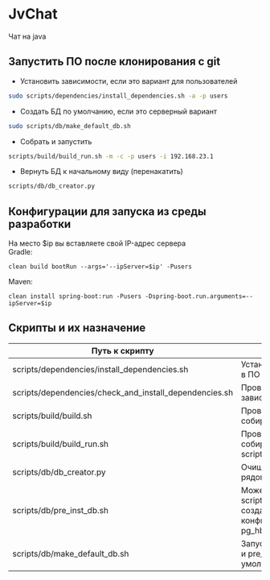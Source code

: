 # JvChat
Чат на java
## Запустить ПО после клонирования с git
- Установить зависимости, если это вариант для пользователей
``` bash
sudo scripts/dependencies/install_dependencies.sh -a -p users
```
- Создать БД по умолчанию, если это серверный вариант
``` bash
sudo scripts/db/make_default_db.sh
```
- Собрать и запустить
``` bash
scripts/build/build_run.sh -m -c -p users -i 192.168.23.1
```
- Вернуть БД к начальному виду (перенакатить)
``` bash
scripts/db/db_creator.py
```
## Конфигурации для запуска из среды разработки
На место $ip вы вставляете свой IP-адрес сервера  
Gradle:
```
clean build bootRun --args='--ipServer=$ip' -Pusers
```
Maven:
```
clean install spring-boot:run -Pusers -Dspring-boot.run.arguments=--ipServer=$ip
```
## Скрипты и их назначение
| Путь к скрипту | Назначение |
| --- | --- |
| scripts/dependencies/install_dependencies.sh | Устанавливает отсутствующие зависимости в ПО |
| scripts/dependencies/check_and_install_dependencies.sh | Проверяет и устанавливает отсутствующие зависимости в ПО |
| scripts/build/build.sh | Проверяет установлены ли зависимости и собирает ПО |
| scripts/build/build_run.sh | Проверяет установлены ли зависимости и собирает с помощью скрипта scripts/build/build.sh и запускает ПО |
| scripts/db/db_creator.py | Очищает и создает заново БД с помощью рядом лежащих скриптов *.sql |
| scripts/db/pre_inst_db.sh | Может установить все зависимости как scripts/dependencies/install_dependencies.sh, создает пользователей с паролями, конфигурирует их в БД, настраивает pg_hba.conf  |
| scripts/db/make_default_db.sh | Запускает скрипты scripts/db/db_creator.py и pre_inst_db.sh с параметрами по умолчанию |
